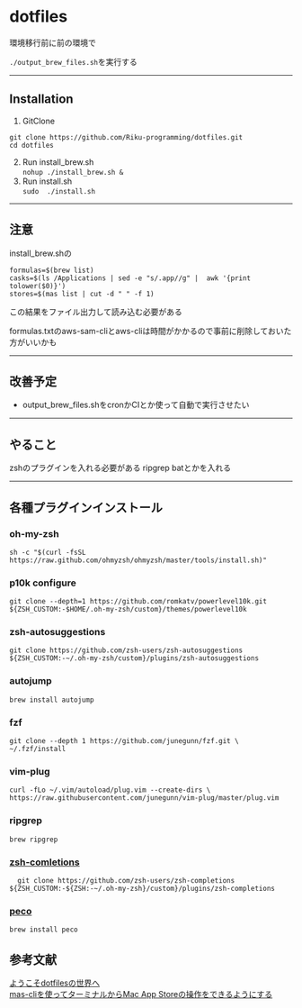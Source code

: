 # dotfiles 

環境移行前に前の環境で

`./output_brew_files.sh`を実行する

---

## Installation

1. GitClone  
```
git clone https://github.com/Riku-programming/dotfiles.git 
cd dotfiles
```
2. Run install_brew.sh  
`nohup ./install_brew.sh &`
3. Run install.sh  
`sudo  ./install.sh`

---

## 注意

install_brew.shの
```
formulas=$(brew list)
casks=$(ls /Applications | sed -e "s/.app//g" |  awk '{print tolower($0)}')
stores=$(mas list | cut -d " " -f 1)
```
この結果をファイル出力して読み込む必要がある

formulas.txtのaws-sam-cliとaws-cliは時間がかかるので事前に削除しておいた方がいいかも

---

## 改善予定

* output_brew_files.shをcronかCIとか使って自動で実行させたい

---

## やること

zshのプラグインを入れる必要がある
ripgrep batとかを入れる


--- 

## 各種プラグインインストール

### oh-my-zsh

`sh -c "$(curl -fsSL https://raw.github.com/ohmyzsh/ohmyzsh/master/tools/install.sh)"`

### p10k configure

`git clone --depth=1 https://github.com/romkatv/powerlevel10k.git ${ZSH_CUSTOM:-$HOME/.oh-my-zsh/custom}/themes/powerlevel10k`

### zsh-autosuggestions

`git clone https://github.com/zsh-users/zsh-autosuggestions ${ZSH_CUSTOM:-~/.oh-my-zsh/custom}/plugins/zsh-autosuggestions`

### autojump

`brew install autojump`

### fzf

`git clone --depth 1 https://github.com/junegunn/fzf.git \
~/.fzf/install`

### vim-plug

`curl -fLo ~/.vim/autoload/plug.vim --create-dirs \
    https://raw.githubusercontent.com/junegunn/vim-plug/master/plug.vim
`

### ripgrep

`brew ripgrep`

### [zsh-comletions](https://github.com/zsh-users/zsh-completions)

`  git clone https://github.com/zsh-users/zsh-completions ${ZSH_CUSTOM:-${ZSH:-~/.oh-my-zsh}/custom}/plugins/zsh-completions`


### [peco](https://github.com/peco/peco)
`brew install peco`
## 参考文献

[ようこそdotfilesの世界へ](https://qiita.com/yutkat/items/c6c7584d9795799ee164#dotfiles%E7%94%A8%E3%81%AEgitignore%E3%81%AE%E8%A8%AD%E5%AE%9A)  
[mas-cliを使ってターミナルからMac App Storeの操作をできるようにする](https://webrandum.net/mas-cli/)
